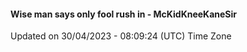 #### Wise man says only fool rush in - McKidKneeKaneSir
Updated on 30/04/2023 - 08:09:24 (UTC) Time Zone
